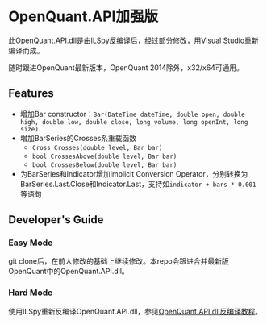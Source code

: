 OpenQuant.API加强版
===================

此OpenQuant.API.dll是由ILSpy反编译后，经过部分修改，用Visual Studio重新编译而成。

随时跟进OpenQuant最新版本，OpenQuant 2014除外，x32/x64可通用。

## Features

* 增加Bar constructor：`Bar(DateTime dateTime, double open, double high, double low, double close, long volume, long openInt, long size)`
* 增加BarSeries的Crosses系重载函数
    - `Cross Crosses(double level, Bar bar)`
    - `bool CrossesAbove(double level, Bar bar)`
    - `bool CrossesBelow(double level, Bar bar)`
* 为BarSeries和Indicator增加Implicit Conversion Operator，分别转换为BarSeries.Last.Close和Indicator.Last，支持如`indicator + bars * 0.001`等语句

## Developer's Guide

### Easy Mode

git clone后，在前人修改的基础上继续修改。本repo会跟进合并最新版OpenQuant中的OpenQuant.API.dll。

### Hard Mode

使用ILSpy重新反编译OpenQuant.API.dll，参见[OpenQuant.API.dll反编译教程](https://github.com/whenov/OpenQuant.API/wiki/Home)。
